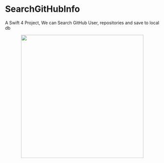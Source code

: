 # SearchGitHubInfo
A Swift 4 Project, We can Search GitHub User, repositories and save to local db
<div align="center">
    <img src="/home.jpg" width="400px"</img> 
</div>
